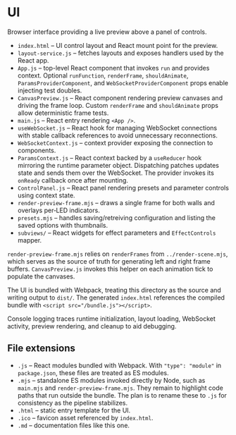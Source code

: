 # UI

Browser interface providing a live preview above a panel of controls.


- `index.html` – UI control layout and React mount point for the preview.
- `layout-service.js` – fetches layouts and exposes handlers used by the React app.
- `App.js` – top-level React component that invokes `run` and provides context. Optional `runFunction`, `renderFrame`, `shouldAnimate`, `ParamsProviderComponent`, and `WebSocketProviderComponent` props enable injecting test doubles.
- `CanvasPreview.js` – React component rendering preview canvases and driving the frame loop. Custom `renderFrame` and `shouldAnimate` props allow deterministic frame tests.
- `main.js` – React entry rendering `<App />`.
- `useWebSocket.js` – React hook for managing WebSocket connections with stable callback references to avoid unnecessary reconnections.
- `WebSocketContext.js` – context provider exposing the connection to components.
- `ParamsContext.js` – React context backed by a `useReducer` hook mirroring the runtime parameter object. Dispatching patches updates state and sends them over the WebSocket. The provider invokes its `onReady` callback once after mounting.
- `ControlPanel.js` – React panel rendering presets and parameter controls using context state.
- `render-preview-frame.mjs` – draws a single frame for both walls and overlays per‑LED indicators.
- `presets.mjs` – handles saving/retreiving configuration and listing the saved options with thumbnails.
- `subviews/` – React widgets for effect parameters and `EffectControls` mapper.

`render-preview-frame.mjs` relies on `renderFrames` from `../render-scene.mjs`, which serves as the source of truth for generating left and right frame buffers. `CanvasPreview.js` invokes this helper on each animation tick to populate the canvases.

The UI is bundled with Webpack, treating this directory as the source and writing output to `dist/`.
The generated `index.html` references the compiled bundle with `<script src="/bundle.js"></script>`.

Console logging traces runtime initialization, layout loading, WebSocket activity, preview rendering, and cleanup to aid debugging.

## File extensions

- `.js` – React modules bundled with Webpack. With `"type": "module"` in `package.json`, these files are treated as ES modules.
- `.mjs` – standalone ES modules invoked directly by Node, such as `main.mjs` and `render-preview-frame.mjs`. They remain to highlight code paths that run outside the bundle. The plan is to rename these to `.js` for consistency as the pipeline stabilizes.
- `.html` – static entry template for the UI.
- `.ico` – favicon asset referenced by `index.html`.
- `.md` – documentation files like this one.
